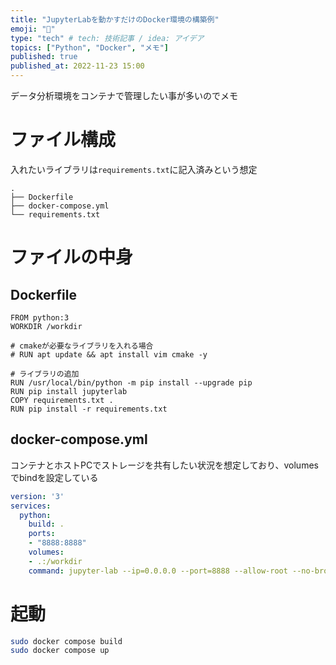 ```yaml
---
title: "JupyterLabを動かすだけのDocker環境の構築例"
emoji: "📔"
type: "tech" # tech: 技術記事 / idea: アイデア
topics: ["Python", "Docker", "メモ"]
published: true
published_at: 2022-11-23 15:00
---
```


データ分析環境をコンテナで管理したい事が多いのでメモ


# ファイル構成

入れたいライブラリは`requirements.txt`に記入済みという想定

```
.
├── Dockerfile
├── docker-compose.yml
└── requirements.txt
```

# ファイルの中身

## Dockerfile

```Dockerfile:Dockerfile
FROM python:3
WORKDIR /workdir

# cmakeが必要なライブラリを入れる場合
# RUN apt update && apt install vim cmake -y

# ライブラリの追加
RUN /usr/local/bin/python -m pip install --upgrade pip
RUN pip install jupyterlab
COPY requirements.txt .
RUN pip install -r requirements.txt
```

## docker-compose.yml

コンテナとホストPCでストレージを共有したい状況を想定しており、volumesでbindを設定している

```yml:docker-compose.yml
version: '3'
services:
  python:
    build: .
    ports:
    - "8888:8888"
    volumes:
    - .:/workdir
    command: jupyter-lab --ip=0.0.0.0 --port=8888 --allow-root --no-browser
```

# 起動

```sh
sudo docker compose build
sudo docker compose up
```

